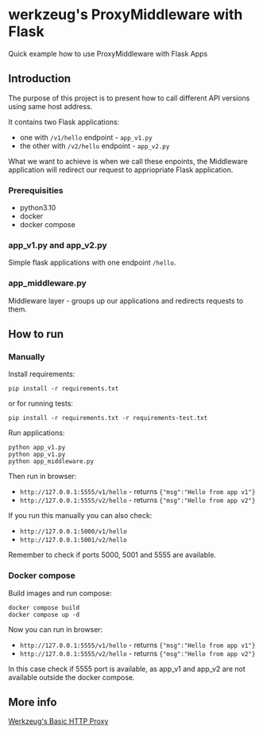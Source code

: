 # werkzeug's ProxyMiddleware with Flask
Quick example how to use ProxyMiddleware with Flask Apps

## Introduction
The purpose of this project is to present how to call different API versions
using same host address.

It contains two Flask applications:
* one with `/v1/hello` endpoint - `app_v1.py`
* the other with `/v2/hello` endpoint - `app_v2.py`

What we want to achieve is when we call these enpoints, the Middleware
application will redirect our request to appriopriate Flask application.

### Prerequisities
* python3.10
* docker
* docker compose

### app_v1.py and app_v2.py
Simple flask applications with one endpoint `/hello`.

### app_middleware.py
Middleware layer - groups up our applications and redirects requests to them.

## How to run
### Manually
Install requirements:
```shell
pip install -r requirements.txt
```
or for running tests:
```shell
pip install -r requirements.txt -r requirements-test.txt
```
Run applications:
```shell
python app_v1.py
python app_v1.py
python app_middleware.py
```
Then run in browser:
* `http://127.0.0.1:5555/v1/hello` - returns `{"msg":"Hello from app v1"}`
* `http://127.0.0.1:5555/v2/hello` - returns `{"msg":"Hello from app v2"}`

If you run this manually you can also check:
* `http://127.0.0.1:5000/v1/hello`
* `http://127.0.0.1:5001/v2/hello`

Remember to check if ports 5000, 5001 and 5555 are available.

### Docker compose
Build images and run compose:
```shell
docker compose build
docker compose up -d
```
Now you can run in browser:
* `http://127.0.0.1:5555/v1/hello` - returns `{"msg":"Hello from app v1"}`
* `http://127.0.0.1:5555/v2/hello` - returns `{"msg":"Hello from app v2"}`

In this case check if 5555 port is available, as app_v1 and app_v2 are not
available outside the docker compose.

## More info
[Werkzeug's Basic HTTP Proxy](https://werkzeug.palletsprojects.com/en/latest/middleware/http_proxy/)
